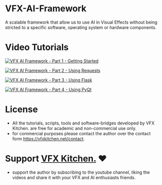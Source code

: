 # VFX-AI-Framework
A scalable framework that allow us to use AI in Visual Effects without being stricted to a specific software, operating system or hardware components.

# Video Tutorials
[![VFX AI Framework - Part 1 - Getting Started](http://i3.ytimg.com/vi/_SyXrQd8vcs/hqdefault.jpg)](https://www.youtube.com/watch?v=_SyXrQd8vcs)

[![VFX AI Framework - Part 2 - Using Requests](http://i3.ytimg.com/vi/2zzwHcayd1k/hqdefault.jpg)](https://www.youtube.com/watch?v=2zzwHcayd1k)

[![VFX AI Framework - Part 3 - Using Flask](http://i3.ytimg.com/vi/t2hsLHgpqY0/hqdefault.jpg)](https://www.youtube.com/watch?v=t2hsLHgpqY0)

[![VFX AI Framework - Part 4 - Using PyQt](http://i3.ytimg.com/vi/76yV8UcMyKQ/hqdefault.jpg)](https://www.youtube.com/watch?v=76yV8UcMyKQ)

# License
* All the tutorials, scripts, tools and software-bridges developed by VFX Kitchen. are free for academic and non-commercial use only.
* for commercial purposes please contact the author over the contact form https://vfxkitchen.net/contact.

# Support [VFX Kitchen.](https://www.youtube.com/VFXKitchen) ❤
* support the author by subscribing to the youtube channel, liking the videos and share it with your VFX and AI enthusiasts friends.
